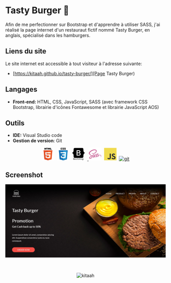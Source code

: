 

# Tasty Burger 🍔

Afin de me perfectionner sur Bootstrap et d'apprendre à utiliser SASS, j'ai réalisé la page internet d'un restauraut fictif nommé Tasty Burger, en anglais, spécialisé dans les hamburgers.


## Liens du site

Le site internet est accessible à tout visiteur à l'adresse suivante:
 - [https://kitaah.github.io/tasty-burger/](Page Tasty Burger)

## Langages

- **Front-end:** HTML, CSS, JavaScript, SASS (avec framework CSS Bootstrap, librairie d'icônes Fontawesome et librairie JavaScript AOS)

## Outils

- **IDE:** Visual Studio code
- **Gestion de version**: Git

<p align="center"><a href="https://www.w3.org/html/" target="_blank" rel="noreferrer"><img src="https://raw.githubusercontent.com/devicons/devicon/master/icons/html5/html5-original-wordmark.svg" alt="html5" width="40" height="40"/></a>&nbsp;&nbsp;<a href="https://www.w3schools.com/css/" target="_blank" rel="noreferrer"><img src="https://raw.githubusercontent.com/devicons/devicon/master/icons/css3/css3-original-wordmark.svg" alt="css3" width="40" height="40"/></a>&nbsp;&nbsp;<a href="https://getbootstrap.com" target="_blank" rel="noreferrer"><img src="https://raw.githubusercontent.com/devicons/devicon/master/icons/bootstrap/bootstrap-plain-wordmark.svg" alt="bootstrap" width="40" height="40"/></a>&nbsp;&nbsp;<a href="https://sass-lang.com" target="_blank" rel="noreferrer"> <img src="https://raw.githubusercontent.com/devicons/devicon/master/icons/sass/sass-original.svg" alt="sass" width="40" height="40"/></a>&nbsp;&nbsp;<a href="https://developer.mozilla.org/en-US/docs/Web/JavaScript" target="_blank" rel="noreferrer"><img src="https://raw.githubusercontent.com/devicons/devicon/master/icons/javascript/javascript-original.svg" alt="javascript" width="40" height="40"/></a>&nbsp;&nbsp;<a href="https://git-scm.com/" target="_blank" rel="noreferrer"><img src="https://www.vectorlogo.zone/logos/git-scm/git-scm-icon.svg" alt="git" width="40" height="40"/></a></p>


## Screenshot

<p><img src="medias/img/github_screenshot.jpg" alt="page internet du restaurant Tasty Burger"></p><br>

<p align="center"><img src="https://komarev.com/ghpvc/?username=kitaah&color=red" alt="kitaah" /></p>
